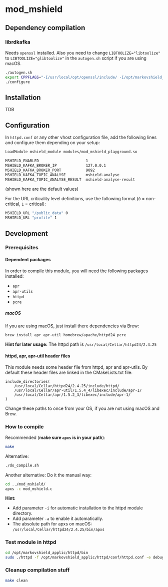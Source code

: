 # mod_mshield

## Dependency compilation
### librdkafka
Needs `openssl` installed. Also you need to change `LIBTOOLIZE="libtoolize"` to `LIBTOOLIZE="glibtoolize"` in the `autogen.sh` script if you are using macOS.
```bash
./autogen.sh
export CPPFLAGS="-I/usr/local/opt/openssl/include/ -I/opt/markovshield_applic/apr-1.5.2/include/apr-1/ -I/opt/markovshield_applic/apr-util-1.5.4/include/apr-1/"
./configure
```

## Installation

TDB

## Configuration

In `httpd.conf` or any other vhost configuration file, add the following lines and configure them depending on your setup:
```bash
LoadModule mshield_module modules/mod_mshield_playground.so

MSHIELD_ENABLED                     1
MSHIELD_KAFKA_BROKER_IP             127.0.0.1
MSHIELD_KAFKA_BROKER_PORT           9092
MSHIELD_KAFKA_TOPIC_ANALYSE         mshield-analyse
MSHIELD_KAFKA_TOPIC_ANALYSE_RESULT  mshield-analyse-result
```
(shown here are the default values)

For the URL criticality level definitions, use the following format (`0` = non-critical, `1` = critical): 
```bash
MSHIELD_URL "/public_data" 0
MSHIELD_URL "profile" 1
```

## Development

### Prerequisites

#### Dependent packages
In order to compile this module, you will need the following packages installed:

* `apr`
* `apr-utils`
* `httpd`
* `pcre`

##### macOS
If you are using macOS, just install there dependencies via Brew:
```bash
brew install apr apr-util homebrew/apache/httpd24 pcre
```
**Hint for later usage:** The httpd path is `/usr/local/Cellar/httpd24/2.4.25`

#### httpd, apr, apr-util header files
This module needs some header file from httpd, apr and apr-utils. By default these header files are linked in the CMakeLists.txt file:
```
include_directories(
    /usr/local/Cellar/httpd24/2.4.25/include/httpd/ 
    /usr/local/Cellar/apr-util/1.5.4_4/libexec/include/apr-1/ 
    /usr/local/Cellar/apr/1.5.2_3/libexec/include/apr-1/
)
```
Change these paths to once from your OS, if you are not using macOS and Brew.

### How to compile
Recommended (**make sure `apxs` is in your path**):
```bash
make
```

Alternative:
```bash
./do_compile.sh
```

Another alternative: Do it the manual way:
```bash
cd ../mod_mshield/
apxs -c mod_mshield.c
```
**Hint:** 
* Add parameter `-i` for automatic installation to the httpd module directory.
* Add parameter `-a` to enable it automatically.
* The absolute path for apxs on macOS: `/usr/local/Cellar/httpd24/2.4.25/bin/apxs`

### Test module in httpd
```bash
cd /opt/markovshield_applic/httpd/bin
sudo ./httpd -f /opt/markovshield_applic/httpd/conf/httpd.conf -e debug -DFOREGROUND
```

### Cleanup compilation stuff
```bash
make clean
```